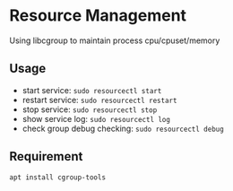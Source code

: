 # Resource Management

Using libcgroup to maintain process cpu/cpuset/memory

## Usage

- start service: `sudo resourcectl start`
- restart service: `sudo resourcectl restart`
- stop service: `sudo resourcectl stop`
- show service log: `sudo resourcectl log`
- check group debug checking: `sudo resourcectl debug`

## Requirement

`apt install cgroup-tools`
